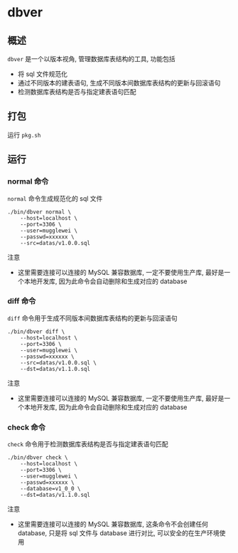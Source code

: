 # dbver

## 概述
`dbver` 是一个以版本视角, 管理数据库表结构的工具, 功能包括
* 将 sql 文件规范化
* 通过不同版本的建表语句, 生成不同版本间数据库表结构的更新与回滚语句
* 检测数据库表结构是否与指定建表语句匹配

## 打包
运行 `pkg.sh`

## 运行

### normal 命令
`normal` 命令生成规范化的 sql 文件
```
./bin/dbver normal \
	--host=localhost \
	--port=3306 \
	--user=mugglewei \
	--passwd=xxxxxx \
	--src=datas/v1.0.0.sql
```
注意
* 这里需要连接可以连接的 MySQL 兼容数据库, 一定不要使用生产库, 最好是一个本地开发库, 因为此命令会自动删除和生成对应的 database

### diff 命令
`diff` 命令用于生成不同版本间数据库表结构的更新与回滚语句
```
./bin/dbver diff \
	--host=localhost \
	--port=3306 \
	--user=mugglewei \
	--passwd=xxxxxx \
	--src=datas/v1.0.0.sql \
	--dst=datas/v1.1.0.sql
```
注意
* 这里需要连接可以连接的 MySQL 兼容数据库, 一定不要使用生产库, 最好是一个本地开发库, 因为此命令会自动删除和生成对应的 database

### check 命令
`check` 命令用于检测数据库表结构是否与指定建表语句匹配
```
./bin/dbver check \
	--host=localhost \
	--port=3306 \
	--user=mugglewei \
	--passwd=xxxxxx \
	--database=v1_0_0 \
	--dst=datas/v1.1.0.sql
```
注意
* 这里需要连接可以连接的 MySQL 兼容数据库, 这条命令不会创建任何 database, 只是将 sql 文件与 database 进行对比, 可以安全的在生产环境使用
